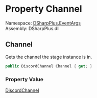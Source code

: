 # Property Channel

Namespace: [DSharpPlus.EventArgs](DSharpPlus.EventArgs.md)  
Assembly: DSharpPlus.dll

## <a id="DSharpPlus_EventArgs_StageInstanceUpdateEventArgs_Channel"></a>Channel

Gets the channel the stage instance is in.

```csharp
public DiscordChannel Channel { get; }
```

### Property Value

[DiscordChannel](DSharpPlus.Entities.DiscordChannel.md)

